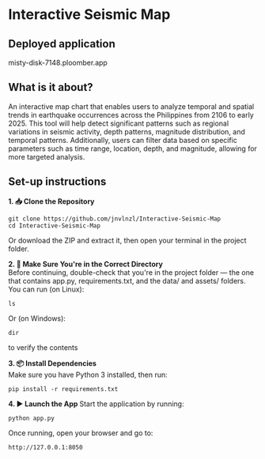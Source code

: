 # Interactive Seismic Map

## Deployed application
misty-disk-7148.ploomber.app

## What is it about?
An interactive map chart that enables users to analyze temporal and spatial trends in earthquake occurrences across the Philippines from 2106 to early 2025. This tool will help detect significant patterns such as regional variations in seismic activity, depth patterns, magnitude distribution, and temporal patterns. Additionally, users can filter data based on specific parameters such as time range, location, depth, and magnitude, allowing for more targeted analysis.

## Set-up instructions
<b> 1. 📥 Clone the Repository </b><br> 
```
git clone https://github.com/jnvlnzl/Interactive-Seismic-Map
cd Interactive-Seismic-Map
```
Or download the ZIP and extract it, then open your terminal in the project folder.

<b> 2. 📂 Make Sure You're in the Correct Directory </b><br>
Before continuing, double-check that you're in the project folder — the one that contains app.py, requirements.txt, and the data/ and assets/ folders. <br>
You can run (on Linux):
```
ls
```
Or (on Windows):
```
dir
```
to verify the contents

<b> 3. 📦 Install Dependencies </b> <br>
Make sure you have Python 3 installed, then run:
```
pip install -r requirements.txt
```

<b> 4. ▶️ Launch the App </b>
Start the application by running:
```
python app.py
```
Once running, open your browser and go to:
```
http://127.0.0.1:8050
```
